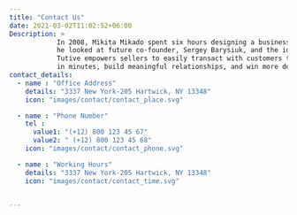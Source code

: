 ```yaml
---
title: "Contact Us"
date: 2021-03-02T11:02:52+06:00
Description: >
            In 2008, Mikita Mikado spent six hours designing a business proposal. Losing both time and patience, 
            he looked at future co-founder, Sergey Barysiuk, and the idea of Tutive was born. Today, 
            Tutive empowers sellers to easily transact with customers through personalized documents that can be created 
            in minutes, build meaningful relationships, and win more deals.
contact_details:
  - name : "Office Address"
    details: "3337 New York-205 Hartwick, NY 13348"
    icon: "images/contact/contact_place.svg"

  - name : "Phone Number"
    tel :
      value1: "(+12) 800 123 45 67" 
      value2: " (+12) 800 123 45 68"
    icon: "images/contact/contact_phone.svg"

  - name : "Working Hours"
    details: "3337 New York-205 Hartwick, NY 13348"
    icon: "images/contact/contact_time.svg"
  

---
```


